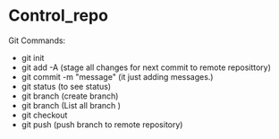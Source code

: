 # Control_repo
Git Commands:
- git init
- git add -A   (stage all changes for next commit to remote reposittory)
- git commit -m "message" (it just adding messages.)
- git status  (to see status)
- git branch <branchName> (create branch)
- git branch (List all branch )
- git checkout <branchname>
- git push <remote URL repository> <branchName> (push branch to remote repository)

